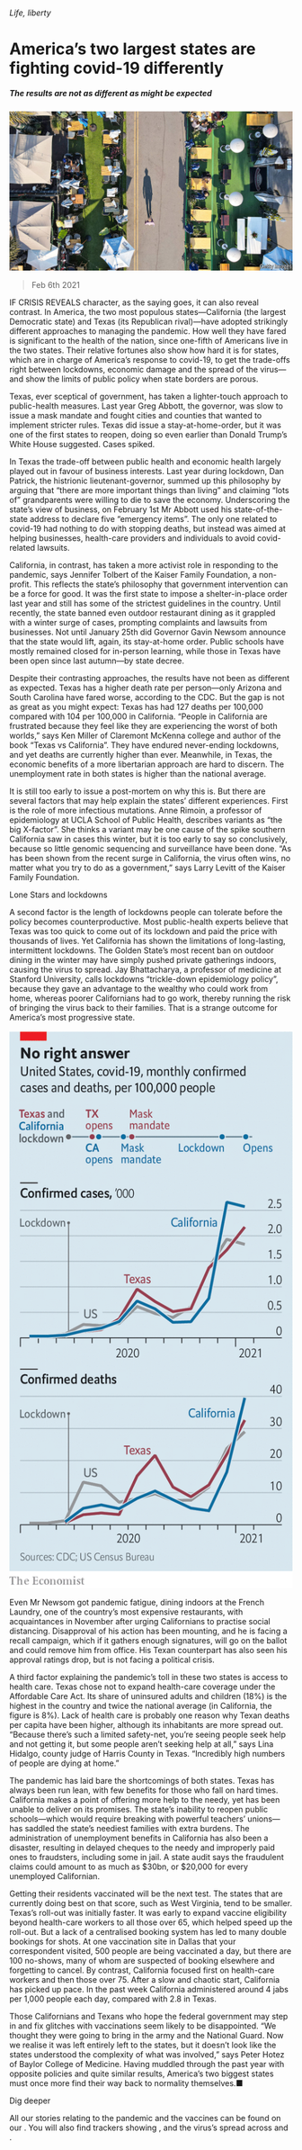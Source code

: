 ###### Life, liberty

# America’s two largest states are fighting covid-19 differently 

##### The results are not as different as might be expected 

![image](images/20210206_USP003_0.jpg) 

> Feb 6th 2021 


IF CRISIS REVEALS character, as the saying goes, it can also reveal contrast. In America, the two most populous states—California (the largest Democratic state) and Texas (its Republican rival)—have adopted strikingly different approaches to managing the pandemic. How well they have fared is significant to the health of the nation, since one-fifth of Americans live in the two states. Their relative fortunes also show how hard it is for states, which are in charge of America’s response to covid-19, to get the trade-offs right between lockdowns, economic damage and the spread of the virus—and show the limits of public policy when state borders are porous.


Texas, ever sceptical of government, has taken a lighter-touch approach to public-health measures. Last year Greg Abbott, the governor, was slow to issue a mask mandate and fought cities and counties that wanted to implement stricter rules. Texas did issue a stay-at-home-order, but it was one of the first states to reopen, doing so even earlier than Donald Trump’s White House suggested. Cases spiked.



In Texas the trade-off between public health and economic health largely played out in favour of business interests. Last year during lockdown, Dan Patrick, the histrionic lieutenant-governor, summed up this philosophy by arguing that “there are more important things than living” and claiming “lots of” grandparents were willing to die to save the economy. Underscoring the state’s view of business, on February 1st Mr Abbott used his state-of-the-state address to declare five “emergency items”. The only one related to covid-19 had nothing to do with stopping deaths, but instead was aimed at helping businesses, health-care providers and individuals to avoid covid-related lawsuits.


California, in contrast, has taken a more activist role in responding to the pandemic, says Jennifer Tolbert of the Kaiser Family Foundation, a non-profit. This reflects the state’s philosophy that government intervention can be a force for good. It was the first state to impose a shelter-in-place order last year and still has some of the strictest guidelines in the country. Until recently, the state banned even outdoor restaurant dining as it grappled with a winter surge of cases, prompting complaints and lawsuits from businesses. Not until January 25th did Governor Gavin Newsom announce that the state would lift, again, its stay-at-home order. Public schools have mostly remained closed for in-person learning, while those in Texas have been open since last autumn—by state decree.


Despite their contrasting approaches, the results have not been as different as expected. Texas has a higher death rate per person—only Arizona and South Carolina have fared worse, according to the CDC. But the gap is not as great as you might expect: Texas has had 127 deaths per 100,000 compared with 104 per 100,000 in California. “People in California are frustrated because they feel like they are experiencing the worst of both worlds,” says Ken Miller of Claremont McKenna college and author of the book “Texas vs California”. They have endured never-ending lockdowns, and yet deaths are currently higher than ever. Meanwhile, in Texas, the economic benefits of a more libertarian approach are hard to discern. The unemployment rate in both states is higher than the national average.


It is still too early to issue a post-mortem on why this is. But there are several factors that may help explain the states’ different experiences. First is the role of more infectious mutations. Anne Rimoin, a professor of epidemiology at UCLA School of Public Health, describes variants as “the big X-factor”. She thinks a variant may be one cause of the spike southern California saw in cases this winter, but it is too early to say so conclusively, because so little genomic sequencing and surveillance have been done. “As has been shown from the recent surge in California, the virus often wins, no matter what you try to do as a government,” says Larry Levitt of the Kaiser Family Foundation.

Lone Stars and lockdowns


A second factor is the length of lockdowns people can tolerate before the policy becomes counterproductive. Most public-health experts believe that Texas was too quick to come out of its lockdown and paid the price with thousands of lives. Yet California has shown the limitations of long-lasting, intermittent lockdowns. The Golden State’s most recent ban on outdoor dining in the winter may have simply pushed private gatherings indoors, causing the virus to spread. Jay Bhattacharya, a professor of medicine at Stanford University, calls lockdowns “trickle-down epidemiology policy”, because they gave an advantage to the wealthy who could work from home, whereas poorer Californians had to go work, thereby running the risk of bringing the virus back to their families. That is a strange outcome for America’s most progressive state.

![image](images/20210206_USC634.png) 



Even Mr Newsom got pandemic fatigue, dining indoors at the French Laundry, one of the country’s most expensive restaurants, with acquaintances in November after urging Californians to practise social distancing. Disapproval of his action has been mounting, and he is facing a recall campaign, which if it gathers enough signatures, will go on the ballot and could remove him from office. His Texan counterpart has also seen his approval ratings drop, but is not facing a political crisis.


A third factor explaining the pandemic’s toll in these two states is access to health care. Texas chose not to expand health-care coverage under the Affordable Care Act. Its share of uninsured adults and children (18%) is the highest in the country and twice the national average (in California, the figure is 8%). Lack of health care is probably one reason why Texan deaths per capita have been higher, although its inhabitants are more spread out. “Because there’s such a limited safety-net, you’re seeing people seek help and not getting it, but some people aren’t seeking help at all,” says Lina Hidalgo, county judge of Harris County in Texas. “Incredibly high numbers of people are dying at home.”


The pandemic has laid bare the shortcomings of both states. Texas has always been run lean, with few benefits for those who fall on hard times. California makes a point of offering more help to the needy, yet has been unable to deliver on its promises. The state’s inability to reopen public schools—which would require breaking with powerful teachers’ unions—has saddled the state’s neediest families with extra burdens. The administration of unemployment benefits in California has also been a disaster, resulting in delayed cheques to the needy and improperly paid ones to fraudsters, including some in jail. A state audit says the fraudulent claims could amount to as much as $30bn, or $20,000 for every unemployed Californian.


Getting their residents vaccinated will be the next test. The states that are currently doing best on that score, such as West Virginia, tend to be smaller. Texas’s roll-out was initially faster. It was early to expand vaccine eligibility beyond health-care workers to all those over 65, which helped speed up the roll-out. But a lack of a centralised booking system has led to many double bookings for shots. At one vaccination site in Dallas that your correspondent visited, 500 people are being vaccinated a day, but there are 100 no-shows, many of whom are suspected of booking elsewhere and forgetting to cancel. By contrast, California focused first on health-care workers and then those over 75. After a slow and chaotic start, California has picked up pace. In the past week California administered around 4 jabs per 1,000 people each day, compared with 2.8 in Texas.


Those Californians and Texans who hope the federal government may step in and fix glitches with vaccinations seem likely to be disappointed. “We thought they were going to bring in the army and the National Guard. Now we realise it was left entirely left to the states, but it doesn’t look like the states understood the complexity of what was involved,” says Peter Hotez of Baylor College of Medicine. Having muddled through the past year with opposite policies and quite similar results, America’s two biggest states must once more find their way back to normality themselves.■


Dig deeper


All our stories relating to the pandemic and the vaccines can be found on our . You will also find trackers showing ,  and the virus’s spread across  and .

